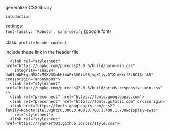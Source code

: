 generalize CSS library
```
intoduction
```
settings:<br>
```font-family: 'Roboto', sans-serif;``` (google font) <br><br>
class:
```profile```
```header```
```content```

include these link in the header file
```
  <link rel="stylesheet" href="https://unpkg.com/purecss@2.0.6/build/pure-min.css"
    integrity="sha384-Uu6IeWbM+gzNVXJcM9XV3SohHtmWE+3VGi496jvgX1jyvDTXfdK+rfZc8C1Aehk5" crossorigin="anonymous">
  <link rel="stylesheet" href="https://unpkg.com/purecss@2.0.6/build/grids-responsive-min.css" />
  <link rel="preconnect" href="https://fonts.googleapis.com">
  <link rel="preconnect" href="https://fonts.gstatic.com" crossorigin>
  <link href="https://fonts.googleapis.com/css2?family=Roboto:ital,wght@0,300;0,400;0,700;1,400;1,700&display=swap"
    rel="stylesheet">
  <link rel="stylesheet" href="https://ryankert01.github.io/css/style.css">
```

